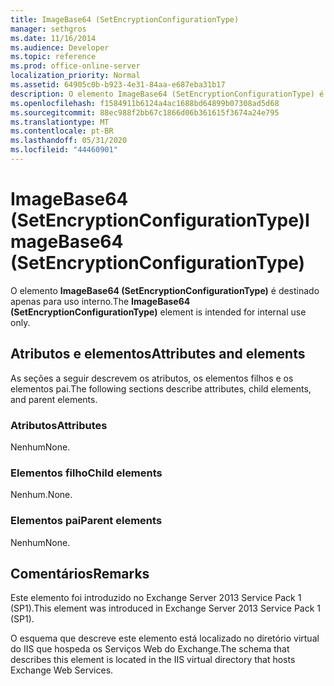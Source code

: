 ```yaml
---
title: ImageBase64 (SetEncryptionConfigurationType)
manager: sethgros
ms.date: 11/16/2014
ms.audience: Developer
ms.topic: reference
ms.prod: office-online-server
localization_priority: Normal
ms.assetid: 64905c0b-b923-4e31-84aa-e687eba31b17
description: O elemento ImageBase64 (SetEncryptionConfigurationType) é destinado apenas para uso interno.
ms.openlocfilehash: f1584911b6124a4ac1688bd64899b07308ad5d68
ms.sourcegitcommit: 88ec988f2bb67c1866d06b361615f3674a24e795
ms.translationtype: MT
ms.contentlocale: pt-BR
ms.lasthandoff: 05/31/2020
ms.locfileid: "44460901"
---
```

# <a name="imagebase64-setencryptionconfigurationtype"></a><span data-ttu-id="05765-103">ImageBase64 (SetEncryptionConfigurationType)</span><span class="sxs-lookup"><span data-stu-id="05765-103">ImageBase64 (SetEncryptionConfigurationType)</span></span>

<span data-ttu-id="05765-104">O elemento **ImageBase64 (SetEncryptionConfigurationType)** é destinado apenas para uso interno.</span><span class="sxs-lookup"><span data-stu-id="05765-104">The **ImageBase64 (SetEncryptionConfigurationType)** element is intended for internal use only.</span></span> 

## <a name="attributes-and-elements"></a><span data-ttu-id="05765-105">Atributos e elementos</span><span class="sxs-lookup"><span data-stu-id="05765-105">Attributes and elements</span></span>

<span data-ttu-id="05765-106">As seções a seguir descrevem os atributos, os elementos filhos e os elementos pai.</span><span class="sxs-lookup"><span data-stu-id="05765-106">The following sections describe attributes, child elements, and parent elements.</span></span>
  
### <a name="attributes"></a><span data-ttu-id="05765-107">Atributos</span><span class="sxs-lookup"><span data-stu-id="05765-107">Attributes</span></span>

<span data-ttu-id="05765-108">Nenhum</span><span class="sxs-lookup"><span data-stu-id="05765-108">None.</span></span>
  
### <a name="child-elements"></a><span data-ttu-id="05765-109">Elementos filho</span><span class="sxs-lookup"><span data-stu-id="05765-109">Child elements</span></span>

<span data-ttu-id="05765-110">Nenhum.</span><span class="sxs-lookup"><span data-stu-id="05765-110">None.</span></span>
  
### <a name="parent-elements"></a><span data-ttu-id="05765-111">Elementos pai</span><span class="sxs-lookup"><span data-stu-id="05765-111">Parent elements</span></span>

<span data-ttu-id="05765-112">Nenhum</span><span class="sxs-lookup"><span data-stu-id="05765-112">None.</span></span>
  
## <a name="remarks"></a><span data-ttu-id="05765-113">Comentários</span><span class="sxs-lookup"><span data-stu-id="05765-113">Remarks</span></span>

<span data-ttu-id="05765-114">Este elemento foi introduzido no Exchange Server 2013 Service Pack 1 (SP1).</span><span class="sxs-lookup"><span data-stu-id="05765-114">This element was introduced in Exchange Server 2013 Service Pack 1 (SP1).</span></span>
  
<span data-ttu-id="05765-115">O esquema que descreve este elemento está localizado no diretório virtual do IIS que hospeda os Serviços Web do Exchange.</span><span class="sxs-lookup"><span data-stu-id="05765-115">The schema that describes this element is located in the IIS virtual directory that hosts Exchange Web Services.</span></span>
  

